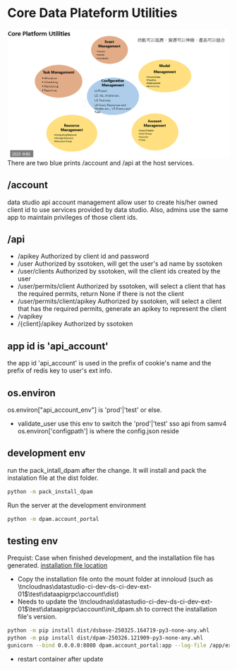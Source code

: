  # Core Data Plateform Utilities

![image](./docs/png/core_plateform_utilities.png)
There are two blue prints /account and /api at the host services.
## /account
data studio api account management allow user to create his/her owned client id to use services provided by data studio.
Also, admins use the same app to maintain privileges of those client ids.
## /api 
- /apikey Authorized by client id and password
- /user Authorized by ssotoken, will get the user's ad name by ssotoken
- /user/clients Authorized by ssotoken, will the client ids created by the user 
- /user/permits/client Authorized by ssotoken, will select a client that has the required permits, return None if there is not the client 
- /user/permits/client/apikey Authorized by ssotoken, will select a client that has the required permits, generate an apikey to represent the client
- /vapikey 
- /{client}/apikey Authorized by ssotoken

## app id is 'api_account'
the app id 'api_account' is used in the prefix of cookie's name and the prefix of redis key to user's ext info.
## os.environ
os.environ["api_account_env"] is 'prod'|'test' or else. 
- validate_user use this env to switch the 'prod'|'test' sso api from samv4 
os.environ['configpath'] is where the config.json reside
## development env
run the pack_intall_dpam after the change. It will install and pack the instalation file at the dist folder.
```bash
python -m pack_install_dpam
```

Run the server at the development environment
```bash
python -m dpam.account_portal
```


## testing env
Prequist: Case when finished development, and the installatiion file has generated. [installation file location](./dist/) 
- Copy the installation file onto the mount folder at innoloud (such as \\tncloudnas\datastudio-ci-dev-ds-ci-dev-ext-01$\test\dataapigrpc\account\dist)
- Needs to update the \\tncloudnas\datastudio-ci-dev-ds-ci-dev-ext-01$\test\dataapigrpc\account\init_dpam.sh to correct the installation file's version.
```bash
python -m pip install dist/dsbase-250325.164719-py3-none-any.whl
python -m pip install dist/dpam-250326.121909-py3-none-any.whl
gunicorn --bind 0.0.0.0:8080 dpam.account_portal:app --log-file /app/ext/gunicorn.log --timeout 900
```
- restart container after update